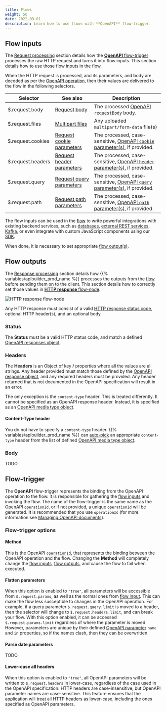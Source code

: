 ```yaml
---
title: Flows
weight: 50
date: 2022-03-01
description: Learn how to use flows with **OpenAPI** flow-trigger.
---
```


## Flow inputs

The [Request processing](/docs/guide_openapi/request_handling) section details how the [**OpenAPI** flow-trigger](#flow-trigger) processes the raw HTTP request and turns it into flow inputs. This section details how to use those flow inputs in the [flow](docs/developer_guide/flows).

When the HTTP request is processed, and its parameters, and body are decoded as per the [OpenAPI operation](https://github.com/OAI/OpenAPI-Specification/blob/main/versions/3.0.0.md#operationObject), then their values are delivered to the flow in the following selectors.

| Selector | See also | Description |
| -------- | --- | ----------- |
| $.request.body | [Request body](/docs/guide_openapi/request_handling#request-body) | The processed [OpenAPI `requestBody`](https://github.com/OAI/OpenAPI-Specification/blob/main/versions/3.0.0.md#requestBodyObject) body. |
| $.request.files | [Multipart files](/docs/guide_openapi/request_handling#multipart-files) | Any uploaded `multipart/form-data` file(s) |
| $.request.cookies | [Request cookie parameters](/docs/guide_openapi/request_handling#request-cookie-parameters) | The processed, case-sensitive, [OpenAPI `cookie` parameter(s)](https://github.com/OAI/OpenAPI-Specification/blob/main/versions/3.0.0.md#parameterObject), if provided. |
| $.request.headers | [Request header parameters](/docs/guide_openapi/request_handling#request-header-parameters) | The processed, case-sensitive, [OpenAPI `header` parameter(s)](https://github.com/OAI/OpenAPI-Specification/blob/main/versions/3.0.0.md#parameterObject), if provided. |
| $.request.query | [Request query parameters](/docs/guide_openapi/request_handling#request-query-parameters) | The processed, case-sensitive, [OpenAPI `query` parameter(s)](https://github.com/OAI/OpenAPI-Specification/blob/main/versions/3.0.0.md#parameterObject), if provided. |
| $.request.path | [Request path parameters](/docs/guide_openapi/request_handling#request-path-parameters) | The processed, case-sensitive, [OpenAPI `path` parameter(s)](https://github.com/OAI/OpenAPI-Specification/blob/main/versions/3.0.0.md#parameterObject), if provided. |

The flow inputs can be used in the [flow](docs/developer_guide/flows) to write powerful integrations with existing backend services, such as [databases](/docs/developer_guide/connectors), [external REST services](/docs/developer_guide/flows/flow_nodes/rest_flow_node), [Kafka](/docs/developer_guide/flows/flow_triggers/kafka_consumer_flow_trigger), or even integrate with custom JavaScript components using our [SDK](/docs/developer_guide/sdk).

When done, it is necessary to set appropriate [flow output(s)](#flow-outputs).

## Flow outputs

The [Response processing](/docs/guide_openapi/request_handling) section details how {{% variables/apibuilder_prod_name %}} processes the outputs from the [flow](docs/developer_guide/flows) before sending them on to the client. This section details how to correctly set those values in [**HTTP response** flow-node](/docs/developer_guide/flows/flow_nodes/http_response_flow_node).

![HTTP response flow-node](/Images/flow_node_http_response.png)

Any HTTP response must consist of a valid [HTTP response status code](https://developer.mozilla.org/en-US/docs/Web/HTTP/Status), optional HTTP header(s), and an optional body.

### Status

The **Status** must be a valid HTTP status code, and match a defined [OpenAPI responses object](https://github.com/OAI/OpenAPI-Specification/blob/main/versions/3.0.0.md#responses-object).

### Headers

The **Headers** is an Object of key / properties where all the values are all strings. Any header provided must match those defined by the [OpenAPI response object](https://github.com/OAI/OpenAPI-Specification/blob/main/versions/3.0.0.md#responseObject), and any required headers must be provided. Any header returned that is not documented in the OpenAPI specification will result in an error.

The only exception is the `content-type` header. This is treated differently. It cannot be specified as an OpenAPI response header. Instead, it is specified as an [OpenAPI media type object](https://github.com/OAI/OpenAPI-Specification/blob/main/versions/3.0.0.md#mediaTypeObject).

#### Content-Type header

You do not have to specify a `content-type` header. {{% variables/apibuilder_prod_name %}} can [auto-pick](/docs/guide_openapi/response_handling#response-headers) an appropriate `content-type` header from the list of defined [OpenAPI media type object](https://github.com/OAI/OpenAPI-Specification/blob/main/versions/3.0.0.md#mediaTypeObject).

### Body

TODO

## Flow-trigger

The **OpenAPI** flow-trigger represents the binding from the OpenAPI operation to the flow. It is responsible for gathering the [flow inputs](#flow-inputs) and invoking the flow. The name of the flow-trigger is the same name as the OpenAPI [`operationId`](https://github.com/OAI/OpenAPI-Specification/blob/main/versions/3.0.0.md#fixed-fields-8), or if not provided, a unique `operationId` will be generated. It is recommended that you use `operationId` (for more information see [Managing OpenAPI documents](/docs/guide_openapi/managing_apidocs#use-operationid)).

### Flow-trigger options

#### Method

This is the OpenAPI [`operationId`](https://github.com/OAI/OpenAPI-Specification/blob/main/versions/3.0.0.md#fixed-fields-8), that represents the binding between the OpenAPI operation and the flow. Changing the **Method** will completely change the [flow inputs](#flow-inputs), [flow outputs](#flow-outputs), and cause the flow to fail when executed.

#### Flatten parameters

When this option is enabled to `"true"`, all parameters will be accessible from `$.request.params`, as well as the normal ones from [flow input](#flow-input). This can make the flow less susceptible to changes in the OpenAPI operation. For example, if a query parameter `$.request.query.limit` is moved to a header, then the selector will change to `$.request.headers.limit`, and can break your flow. With this option enabled, it can be accessed `$.request.params.limit` regardless of where the parameter is moved. However, parameters are unique by their defined [OpenAPI parameter](https://github.com/OAI/OpenAPI-Specification/blob/main/versions/3.0.0.md#parameterObject) `name` and `in` properties, so if the names clash, then they can be overwritten.

#### Parse date parameters

TODO

#### Lower-case all headers

When this option is enabled to `"true"`, all OpenAPI parameters will be written to `$.request.headers` in lower-case, regardless of the case used in the OpenAPI specification. HTTP headers are case-insensitive, but OpenAPI parameter names are case-sensitive. This feature ensures that the application will treat all HTTP headers as lower-case, including the ones specified as OpenAPI parameters.
